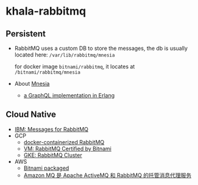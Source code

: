 # khala-rabbitmq

## Persistent
- RabbitMQ uses a custom DB to store the messages, the db is usually located here:
    `/var/lib/rabbitmq/mnesia`
    
  for docker image `bitnami/rabbitmq`, it locates at `/bitnami/rabbitmq/mnesia`
- About [Mnesia](http://erlang.org/doc/apps/mnesia/Mnesia_overview.html)
    - [a GraphQL implementation in Erlang](https://github.com/shopgun/graphql-erlang)      
 
## Cloud Native
- [IBM: Messages for RabbitMQ](https://cloud.ibm.com/catalog/services/messages-for-rabbitmq)
- GCP
    - [docker-containerized RabbitMQ](https://console.cloud.google.com/marketplace/product/google/rabbitmq3)
    - [VM: RabbitMQ Certified by Bitnami](https://console.cloud.google.com/marketplace/product/bitnami-launchpad/rabbitmq)
    - [GKE: RabbitMQ Cluster](https://console.cloud.google.com/marketplace/product/google/rabbitmq)
- AWS
    - [Bitnami packaged](https://aws.amazon.com/marketplace/pp/prodview-o7lo2xvhbhnde)
    - [Amazon MQ 是 Apache ActiveMQ 和 RabbitMQ 的托管消息代理服务](https://aws.amazon.com/amazon-mq/)
